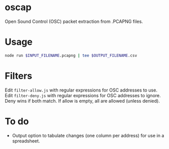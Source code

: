 # oscap

Open Sound Control (OSC) packet extraction from .PCAPNG files.

# Usage

```bash
node run $INPUT_FILENAME.pcapng | tee $OUTPUT_FILENAME.csv
```

# Filters

Edit `filter-allow.js` with regular expressions for OSC addresses to use.  Edit `filter-deny.js` with regular expressions for OSC addresses to ignore.  Deny wins if both match.  If allow is empty, all are allowed (unless denied).

# To do

* Output option to tabulate changes (one column per address) for use in a spreadsheet.
